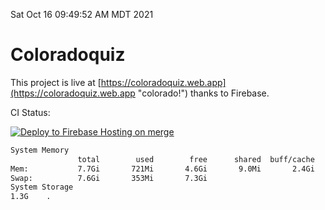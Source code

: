 Sat Oct 16 09:49:52 AM MDT 2021

# Coloradoquiz


This project is live at [https://coloradoquiz.web.app](https://coloradoquiz.web.app "colorado!") thanks to Firebase.

CI Status: 

[![Deploy to Firebase Hosting on merge](https://github.com/teamkushal/coloradoquiz/actions/workflows/firebase-hosting-merge.yml/badge.svg)](https://github.com/teamkushal/coloradoquiz/actions/workflows/firebase-hosting-merge.yml)

```bash
System Memory
               total        used        free      shared  buff/cache   available
Mem:           7.7Gi       721Mi       4.6Gi       9.0Mi       2.4Gi       6.6Gi
Swap:          7.6Gi       353Mi       7.3Gi
System Storage
1.3G	.
```
```bash
